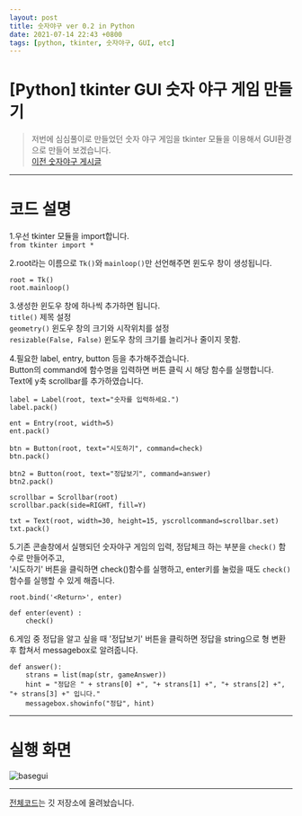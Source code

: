 ```yaml
---
layout: post
title: 숫자야구 ver 0.2 in Python
date: 2021-07-14 22:43 +0800
tags: [python, tkinter, 숫자야구, GUI, etc]
---
```


# [Python] tkinter GUI 숫자 야구 게임 만들기
>저번에 심심풀이로 만들었던 숫자 야구 게임을 tkinter 모듈을 이용해서 GUI환경으로 만들어 보겠습니다.  
[이전 숫자야구 게시글](https://mswoo.github.io/2021/07/06/baseball/)

***

# 코드 설명  
1.우선 tkinter 모듈을 import합니다.  
`from tkinter import *`


2.root라는 이름으로 `Tk()`와 `mainloop()`만 선언해주면 윈도우 창이 생성됩니다.  
```{.python}
root = Tk()
root.mainloop()
```

3.생성한 윈도우 창에 하나씩 추가하면 됩니다.  
`title()` 제목 설정  
`geometry()` 윈도우 창의 크기와 시작위치를 설정  
`resizable(False, False)` 윈도우 창의 크기를 늘리거나 줄이지 못함.


4.필요한 label, entry, button 등을 추가해주겠습니다.  
Button의 command에 함수명을 입력하면 버튼 클릭 시 해당 함수를 실행합니다.  
Text에 y축 scrollbar를 추가하였습니다.  
```{.python}
label = Label(root, text="숫자를 입력하세요.")
label.pack()

ent = Entry(root, width=5)
ent.pack()

btn = Button(root, text="시도하기", command=check)
btn.pack()

btn2 = Button(root, text="정답보기", command=answer)
btn2.pack()

scrollbar = Scrollbar(root)
scrollbar.pack(side=RIGHT, fill=Y)

txt = Text(root, width=30, height=15, yscrollcommand=scrollbar.set)
txt.pack()
```

5.기존 콘솔창에서 실행되던 숫자야구 게임의 입력, 정답체크 하는 부분을 `check()` 함수로 만들어주고,  
'시도하기' 버튼을 클릭하면 check()함수를 실행하고, enter키를 눌렀을 때도 `check()` 함수를 실행할 수 있게 해줍니다.
```{.python}
root.bind('<Return>', enter)

def enter(event) :
	check()
```

6.게임 중 정답을 알고 싶을 때 '정답보기' 버튼을 클릭하면 정답을 string으로 형 변환 후 합쳐서 messagebox로 알려줍니다.
```{.python}
def answer():
	strans = list(map(str, gameAnswer))
	hint = "정답은 " + strans[0] +", "+ strans[1] +", "+ strans[2] +", "+ strans[3] +" 입니다."
	messagebox.showinfo("정답", hint)
```

***

# 실행 화면  
![basegui](https://user-images.githubusercontent.com/23252539/125631723-37fc2460-76c3-4b93-996b-243a170d0505.JPG)

***

[전체코드](https://github.com/MsWoo/Python/blob/main/baseball/baseball_gui.py)는 깃 저장소에 올려놨습니다.